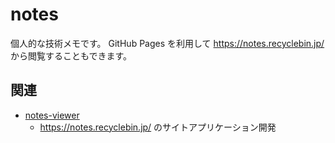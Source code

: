# notes

個人的な技術メモです。
GitHub Pages を利用して https://notes.recyclebin.jp/ から閲覧することもできます。

## 関連

- [notes-viewer](https://github.com/kos59125/notes-viewer)
    - https://notes.recyclebin.jp/ のサイトアプリケーション開発
